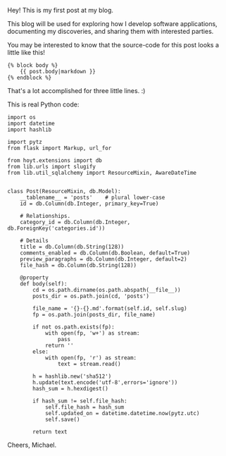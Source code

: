 Hey! This is my first post at my blog.

This blog will be used for exploring how I develop software applications, documenting my discoveries, and sharing them with interested parties.

You may be interested to know that the source-code for this post looks a little like this!

```
{% block body %}
    {{ post.body|markdown }}
{% endblock %}
```

That's a lot accomplished for three little lines. :)

This is real Python code:

```
import os
import datetime
import hashlib

import pytz
from flask import Markup, url_for

from hoyt.extensions import db
from lib.urls import slugify
from lib.util_sqlalchemy import ResourceMixin, AwareDateTime


class Post(ResourceMixin, db.Model):
    __tablename__ = 'posts'    # plural lower-case
    id = db.Column(db.Integer, primary_key=True)

    # Relationships.
    category_id = db.Column(db.Integer, db.ForeignKey('categories.id'))

    # Details
    title = db.Column(db.String(128))
    comments_enabled = db.Column(db.Boolean, default=True)
    preview_paragraphs = db.Column(db.Integer, default=2)
    file_hash = db.Column(db.String(128))

    @property
    def body(self):
        cd = os.path.dirname(os.path.abspath(__file__))
        posts_dir = os.path.join(cd, 'posts')

        file_name = '{}-{}.md'.format(self.id, self.slug)
        fp = os.path.join(posts_dir, file_name)

        if not os.path.exists(fp):
            with open(fp, 'w+') as stream:
                pass
            return ''
        else:
            with open(fp, 'r') as stream:
                text = stream.read()

        h = hashlib.new('sha512')
        h.update(text.encode('utf-8',errors='ignore'))
        hash_sum = h.hexdigest()

        if hash_sum != self.file_hash:
            self.file_hash = hash_sum
            self.updated_on = datetime.datetime.now(pytz.utc)
            self.save()

        return text
```

Cheers, Michael.
